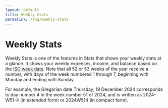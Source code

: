 ```yaml
---
layout: default
title: Weekly Stats
permalink: /faq/weekly-stats
---
```


# Weekly Stats

Weekly Stats is one of the features in Stats that shows your weekly stats at a glance. It shows your weekly expenses, 
income, and balance based on the [ISO week date](https://en.wikipedia.org/wiki/ISO_week_date). Note that all 52 or 53 weeks of the year receive a number, with days of the week numbered 1 through 7, beginning with Monday and ending with Sunday.

For example, the Gregorian date Thursday, 19 December 2024 corresponds to day number 4 in the week number 51 of 2024, and is written as 2024-W51-4 (in extended form) or 2024W514 (in compact form).
